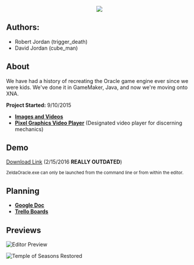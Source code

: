 <p align="center"><img src="https://raw.githubusercontent.com/trigger-death/ZeldaOracle/develop/OracleEngineLogo.png"/></p>

## Authors:
* Robert Jordan (trigger_death)
* David Jordan (cube_man)

## About

We have had a history of recreating the Oracle game engine ever since we were kids. We've done it in GameMaker, Java, and now we're moving onto XNA.

**Project Started:** 9/10/2015

* **[Images and Videos](https://github.com/trigger-death/ZeldaOracle/wiki/Media)**
* **[Pixel Graphics Video Player](https://github.com/trigger-death/PGVideoPlayer)** (Designated video player for discerning mechanics)

## Demo

[Download Link](http://www.mediafire.com/download/ke7ny7zuh487xir/Zelda+Oracle+Engine+Demo+3.zip) (2/15/2016 **REALLY OUTDATED**)

<sup>ZeldaOracle.exe can only be launched from the command line or from within the editor.</sup>

## Planning

* **[Google Doc](https://docs.google.com/document/d/1ttofVFRGUmLg7y79PeAXAQOPG_dDkfcC45kMf8m9Qls/edit)**
* **[Trello Boards](https://trello.com/zeldaoracleengine)**

## Previews

![Editor Preview](https://i.imgur.com/1PO7zBv.png)

![Temple of Seasons Restored](https://i.imgur.com/heQ9a1p.png)
